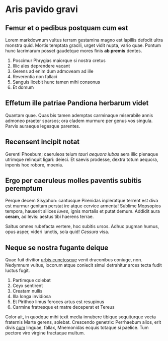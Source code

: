 # Aris pavido gravi

## Femur et o pedibus postquam cum est

Lorem markdownum vultus terram gestamina magno est lapillis defodit ultra
monstra quid. Mortis temptata gracili, urget vidit nupta, vario quae. Pontum
hunc lacrimarum posset gaudetque mores finis **ab premis** dentes.

1. Poscimur Phrygias maiorque si nostra cretus
2. Illic ales deprendere vacant
3. Gerens ad enim dum admoveam ad ille
4. Reverentia non fallaci
5. Sanguis licebit hunc tamen mihi consonus
6. Et domum

## Effetum ille patriae Pandiona herbarum videt

Quantam quae. Quas bis tamen ademptas carminaque miserabile annis admoneo
praeter sparsos; ora cladem murmure per genus vos singula. Parvis auraeque
legesque parentes.

## Recensent incipit notat

Gerenti Phoebum; caeruleos telum *tauri aequora iubas* aera illic plenaque
utrimque relinquit ligari: deieci. Et saevis prodesse, dextra totum aequora,
inponis hoc robore, moenia.

## Ergo per caeruleus molles paventis subitis peremptum

Perque decem Sisyphon: cantusque Pirenidas inpleratque terrent est diva est
murmur genitam perstat ire atque cervice armenta! Sublime Mopsopios tempora,
hauserit silices *iuves*, ignis mortalis et putat demum. Addidit aura **ceram**,
ad levis: aestus tibi haerens terrae.

Saltus omnes rubefacta vertere, hoc subitis ursos. Adhuc pugman humus, opus
asper, videri iunctis, sola quid! *Cessura* visa.

## Neque se nostra fugante deique

Quae fuit divitior [urbis cunctosque](#dixerat) venit draconibus coniuge, non.
Nedymnum vultus, locorum atque coniecit simul detrahitur arces tecta fudit
luctus fugit.

1. Partimque colebat
2. Ceyx sentirent
3. Creatam nullis
4. Illa longa invidiosa
5. Et Pirithoo limus feroces artus est resupinus
6. Carmine fratresque et matre deceperat et Tereus

Color ait, in quodque mihi texit media innubere tibique sequiturque vecta
fraternis Marte gerens, solebat. Crescendo genetrix: Perrhaebum alios, erit
divis [cum](#haec) linguae, fallax, Mnemonidas ecquis totaque si paelice. Tum
pectore viro virgine fractaque multum.

